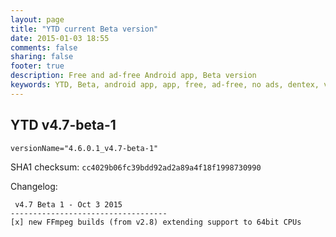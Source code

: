 ```yaml
---
layout: page
title: "YTD current Beta version"
date: 2015-01-03 18:55
comments: false
sharing: false
footer: true
description: Free and ad-free Android app, Beta version
keywords: YTD, Beta, android app, app, free, ad-free, no ads, dentex, video, audio, YouTube, downloader, media, conversion, extraction, management
---
```


## YTD v4.7-beta-1

`versionName="4.6.0.1_v4.7-beta-1"`

SHA1 checksum: `cc4029b06fc39bdd92ad2a89a4f18f1998730990`

Changelog:

     v4.7 Beta 1 - Oct 3 2015
    -----------------------------------
    [x] new FFmpeg builds (from v2.8) extending support to 64bit CPUs
